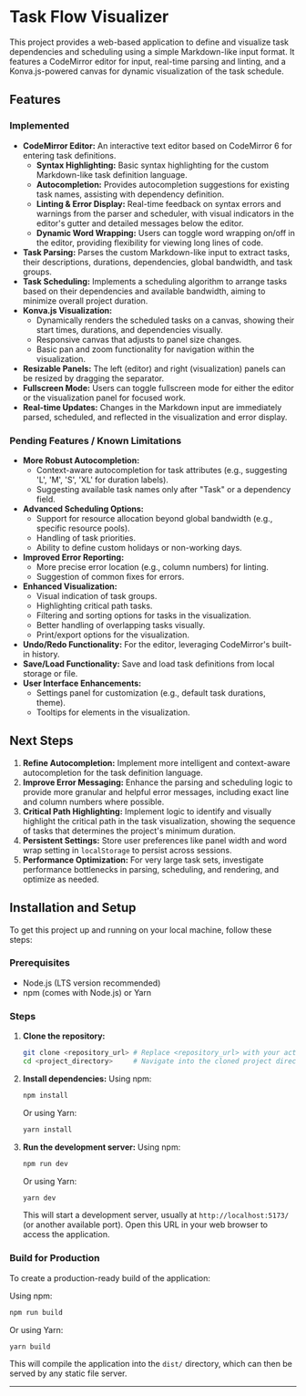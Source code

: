 # Task Flow Visualizer

This project provides a web-based application to define and visualize task dependencies and scheduling using a simple Markdown-like input format. It features a CodeMirror editor for input, real-time parsing and linting, and a Konva.js-powered canvas for dynamic visualization of the task schedule.

## Features

### Implemented

  - **CodeMirror Editor:** An interactive text editor based on CodeMirror 6 for entering task definitions.
      - **Syntax Highlighting:** Basic syntax highlighting for the custom Markdown-like task definition language.
      - **Autocompletion:** Provides autocompletion suggestions for existing task names, assisting with dependency definition.
      - **Linting & Error Display:** Real-time feedback on syntax errors and warnings from the parser and scheduler, with visual indicators in the editor's gutter and detailed messages below the editor.
      - **Dynamic Word Wrapping:** Users can toggle word wrapping on/off in the editor, providing flexibility for viewing long lines of code.
  - **Task Parsing:** Parses the custom Markdown-like input to extract tasks, their descriptions, durations, dependencies, global bandwidth, and task groups.
  - **Task Scheduling:** Implements a scheduling algorithm to arrange tasks based on their dependencies and available bandwidth, aiming to minimize overall project duration.
  - **Konva.js Visualization:**
      - Dynamically renders the scheduled tasks on a canvas, showing their start times, durations, and dependencies visually.
      - Responsive canvas that adjusts to panel size changes.
      - Basic pan and zoom functionality for navigation within the visualization.
  - **Resizable Panels:** The left (editor) and right (visualization) panels can be resized by dragging the separator.
  - **Fullscreen Mode:** Users can toggle fullscreen mode for either the editor or the visualization panel for focused work.
  - **Real-time Updates:** Changes in the Markdown input are immediately parsed, scheduled, and reflected in the visualization and error display.

### Pending Features / Known Limitations

  - **More Robust Autocompletion:**
      - Context-aware autocompletion for task attributes (e.g., suggesting 'L', 'M', 'S', 'XL' for duration labels).
      - Suggesting available task names only after "Task" or a dependency field.
  - **Advanced Scheduling Options:**
      - Support for resource allocation beyond global bandwidth (e.g., specific resource pools).
      - Handling of task priorities.
      - Ability to define custom holidays or non-working days.
  - **Improved Error Reporting:**
      - More precise error location (e.g., column numbers) for linting.
      - Suggestion of common fixes for errors.
  - **Enhanced Visualization:**
      - Visual indication of task groups.
      - Highlighting critical path tasks.
      - Filtering and sorting options for tasks in the visualization.
      - Better handling of overlapping tasks visually.
      - Print/export options for the visualization.
  - **Undo/Redo Functionality:** For the editor, leveraging CodeMirror's built-in history.
  - **Save/Load Functionality:** Save and load task definitions from local storage or file.
  - **User Interface Enhancements:**
      - Settings panel for customization (e.g., default task durations, theme).
      - Tooltips for elements in the visualization.

## Next Steps

1.  **Refine Autocompletion:** Implement more intelligent and context-aware autocompletion for the task definition language.
2.  **Improve Error Messaging:** Enhance the parsing and scheduling logic to provide more granular and helpful error messages, including exact line and column numbers where possible.
3.  **Critical Path Highlighting:** Implement logic to identify and visually highlight the critical path in the task visualization, showing the sequence of tasks that determines the project's minimum duration.
4.  **Persistent Settings:** Store user preferences like panel width and word wrap setting in `localStorage` to persist across sessions.
5.  **Performance Optimization:** For very large task sets, investigate performance bottlenecks in parsing, scheduling, and rendering, and optimize as needed.

## Installation and Setup

To get this project up and running on your local machine, follow these steps:

### Prerequisites

  - Node.js (LTS version recommended)
  - npm (comes with Node.js) or Yarn

### Steps

1.  **Clone the repository:**

    ```bash
    git clone <repository_url> # Replace <repository_url> with your actual repository URL
    cd <project_directory>     # Navigate into the cloned project directory
    ```

2.  **Install dependencies:**
    Using npm:

    ```bash
    npm install
    ```

    Or using Yarn:

    ```bash
    yarn install
    ```

3.  **Run the development server:**
    Using npm:

    ```bash
    npm run dev
    ```

    Or using Yarn:

    ```bash
    yarn dev
    ```

    This will start a development server, usually at `http://localhost:5173/` (or another available port). Open this URL in your web browser to access the application.

### Build for Production

To create a production-ready build of the application:

Using npm:

```bash
npm run build
```

Or using Yarn:

```bash
yarn build
```

This will compile the application into the `dist/` directory, which can then be served by any static file server.

-----